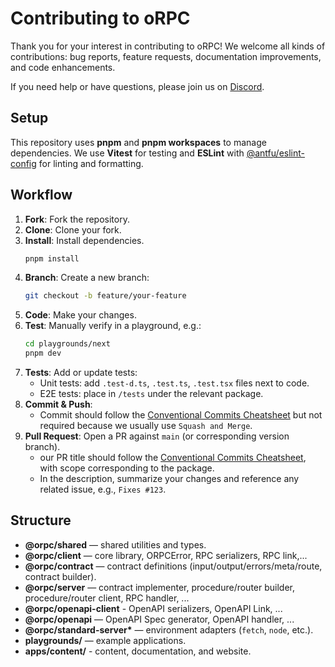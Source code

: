# Contributing to oRPC

Thank you for your interest in contributing to oRPC! We welcome all kinds of contributions: bug reports, feature requests, documentation improvements, and code enhancements.

If you need help or have questions, please join us on [Discord](https://discord.gg/TXEbwRBvQn).

## Setup

This repository uses **pnpm** and **pnpm workspaces** to manage dependencies.
We use **Vitest** for testing and **ESLint** with [@antfu/eslint-config](https://github.com/antfu/eslint-config) for linting and formatting.

## Workflow

1. **Fork**: Fork the repository.
2. **Clone**: Clone your fork.
3. **Install**: Install dependencies.
   ```bash
   pnpm install
   ```
4. **Branch**: Create a new branch:
   ```bash
   git checkout -b feature/your-feature
   ```
5. **Code**: Make your changes.
6. **Test**: Manually verify in a playground, e.g.:
   ```bash
   cd playgrounds/next
   pnpm dev
   ```
7. **Tests**: Add or update tests:
   - Unit tests: add `.test-d.ts`, `.test.ts`, `.test.tsx` files next to code.
   - E2E tests: place in `/tests` under the relevant package.
8. **Commit & Push**:
   - Commit should follow the [Conventional Commits Cheatsheet](https://gist.github.com/Zekfad/f51cb06ac76e2457f11c80ed705c95a3) but not required because we usually use `Squash and Merge`.
9. **Pull Request**: Open a PR against `main` (or corresponding version branch).
   - our PR title should follow the [Conventional Commits Cheatsheet](https://gist.github.com/Zekfad/f51cb06ac76e2457f11c80ed705c95a3), with scope corresponding to the package.
   - In the description, summarize your changes and reference any related issue, e.g., `Fixes #123`.

## Structure

- **@orpc/shared** — shared utilities and types.
- **@orpc/client** — core library, ORPCError, RPC serializers, RPC link,...
- **@orpc/contract** — contract definitions (input/output/errors/meta/route, contract builder).
- **@orpc/server** — contract implementer, procedure/router builder, procedure/router client, RPC handler, ...
- **@orpc/openapi-client** - OpenAPI serializers, OpenAPI Link, ...
- **@orpc/openapi** — OpenAPI Spec generator, OpenAPI handler, ...
- **@orpc/standard-server\*** — environment adapters (`fetch`, `node`, etc.).
- **playgrounds/** — example applications.
- **apps/content/** - content, documentation, and website.
